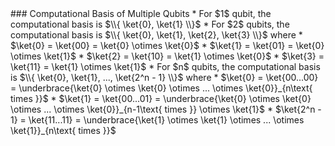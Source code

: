 <section data-markdown>
### Computational Basis of Multiple Qubits
* For $1$ qubit, the computational basis is $\\{ \ket{0}, \ket{1} \\}$
* For $2$ qubits, the computational basis is $\\{ \ket{0}, \ket{1}, \ket{2}, \ket{3} \\}$ where 
   * $\ket{0} = \ket{00} = \ket{0} \otimes \ket{0}$
   * $\ket{1} = \ket{01} = \ket{0} \otimes \ket{1}$
   * $\ket{2} = \ket{10} = \ket{1} \otimes \ket{0}$
   * $\ket{3} = \ket{11} = \ket{1} \otimes \ket{1}$
* For $n$ qubits, the computational basis is $\\{ \ket{0}, \ket{1}, ..., \ket{2^n - 1} \\}$ where
    * $\ket{0} = \ket{00...00} = \underbrace{\ket{0} \otimes \ket{0} \otimes ... \otimes \ket{0}}_{n\text{ times }}$
    * $\ket{1} = \ket{00...01} = \underbrace{\ket{0} \otimes \ket{0} \otimes ... \otimes \ket{0}}_{n-1\text{ times }} \otimes \ket{1}$
    * $\ket{2^n - 1} = \ket{11...11} = \underbrace{\ket{1} \otimes \ket{1} \otimes ... \otimes \ket{1}}_{n\text{ times }}$
</section>

